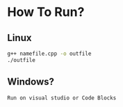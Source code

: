 # How To Run?

## Linux
```bash
g++ namefile.cpp -o outfile
./outfile
```

## Windows?
```bash
Run on visual studio or Code Blocks
```

